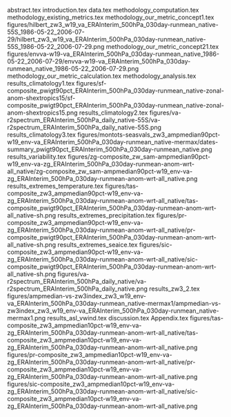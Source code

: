 abstract.tex
introduction.tex
data.tex
methodology_computation.tex
methodology_existing_metrics.tex
methodology_our_metric_concept1.tex
figures/hilbert_zw3_w19_va_ERAInterim_500hPa_030day-runmean_native-55S_1986-05-22_2006-07-29/hilbert_zw3_w19_va_ERAInterim_500hPa_030day-runmean_native-55S_1986-05-22_2006-07-29.png
methodology_our_metric_concept21.tex
figures/envva-w19-va_ERAInterim_500hPa_030day-runmean_native_1986-05-22_2006-07-29/envva-w19-va_ERAInterim_500hPa_030day-runmean_native_1986-05-22_2006-07-29.png
methodology_our_metric_calculation.tex
methodology_analysis.tex
results_climatology1.tex
figures/sf-composite_pwigt90pct_ERAInterim_500hPa_030day-runmean_native-zonal-anom-shextropics15/sf-composite_pwigt90pct_ERAInterim_500hPa_030day-runmean_native-zonal-anom-shextropics15.png
results_climatology2.tex
figures/va-r2spectrum_ERAInterim_500hPa_daily_native-55S/va-r2spectrum_ERAInterim_500hPa_daily_native-55S.png
results_climatology3.tex
figures/montots-seasvals_zw3_ampmedian90pct-w19_env-va_ERAInterim_500hPa_030day-runmean_native-mermax/dates-summary_pwigt90pct_ERAInterim_500hPa_030day-runmean_native.png
results_variability.tex
figures/zg-composite_zw_sam-ampmedian90pct-w19_env-va-zg_ERAInterim_500hPa_030day-runmean-anom-wrt-all_native/zg-composite_zw_sam-ampmedian90pct-w19_env-va-zg_ERAInterim_500hPa_030day-runmean-anom-wrt-all_native.png
results_extremes_temperature.tex
figures/tas-composite_zw3_ampmedian90pct-w19_env-va-zg_ERAInterim_500hPa_030day-runmean-anom-wrt-all_native/tas-composite_pwigt90pct_ERAInterim_500hPa_030day-runmean-anom-wrt-all_native-sh.png
results_extremes_precipitation.tex
figures/pr-composite_zw3_ampmedian90pct-w19_env-va-zg_ERAInterim_500hPa_030day-runmean-anom-wrt-all_native/pr-composite_pwigt90pct_ERAInterim_500hPa_030day-runmean-anom-wrt-all_native-sh.png
results_extremes_seaice.tex
figures/sic-composite_zw3_ampmedian90pct-w19_env-va-zg_ERAInterim_500hPa_030day-runmean-anom-wrt-all_native/sic-composite_pwigt90pct_ERAInterim_500hPa_030day-runmean-anom-wrt-all_native-sh.png
figures/va-r2spectrum_ERAInterim_500hPa_daily_native/va-r2spectrum_ERAInterim_500hPa_daily_native.png
results_zw3_2.tex
figures/ampmedian-vs-zw3index_zw3_w19_env-va_ERAInterim_500hPa_030day-runmean_native-mermax1/ampmedian-vs-zw3index_zw3_w19_env-va_ERAInterim_500hPa_030day-runmean_native-mermax1.png
results_asl_vwind.tex
discussion.tex
Appendix.tex
figures/tas-composite_zw3_ampmedian10pct-w19_env-va-zg_ERAInterim_500hPa_030day-runmean-anom-wrt-all_native/tas-composite_zw3_ampmedian10pct-w19_env-va-zg_ERAInterim_500hPa_030day-runmean-anom-wrt-all_native.png
figures/pr-composite_zw3_ampmedian10pct-w19_env-va-zg_ERAInterim_500hPa_030day-runmean-anom-wrt-all_native/pr-composite_zw3_ampmedian10pct-w19_env-va-zg_ERAInterim_500hPa_030day-runmean-anom-wrt-all_native.png
figures/sic-composite_zw3_ampmedian10pct-w19_env-va-zg_ERAInterim_500hPa_030day-runmean-anom-wrt-all_native/sic-composite_zw3_ampmedian10pct-w19_env-va-zg_ERAInterim_500hPa_030day-runmean-anom-wrt-all_native.png
